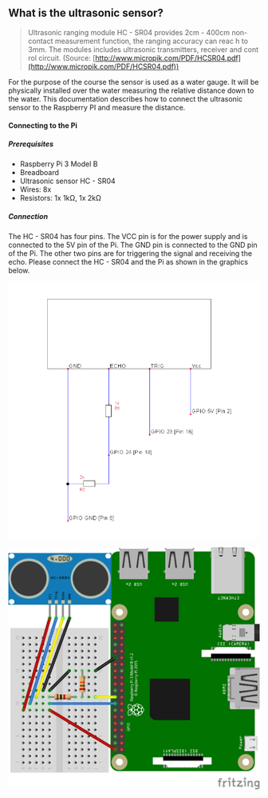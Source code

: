 ## What is the ultrasonic sensor?

>Ultrasonic ranging module HC - SR04 provides 2cm -
400cm non-contact
measurement function, the ranging accuracy can reac
h to 3mm. The modules
includes ultrasonic transmitters, receiver and cont
rol circuit.
> (Source: [http://www.micropik.com/PDF/HCSR04.pdf](http://www.micropik.com/PDF/HCSR04.pdf))

For the purpose of the course the sensor is used as a water gauge. It will be physically installed over the water measuring the relative distance down to the water. This documentation describes how to connect the ultrasonic sensor to the Raspberry PI and measure the distance.

#### Connecting to the Pi

##### Prerequisites

- Raspberry Pi 3 Model B
- Breadboard
- Ultrasonic sensor HC - SR04
- Wires: 8x
- Resistors: 1x 1k&Omega;, 1x 2k&Omega;

##### Connection

The HC - SR04 has four pins. The VCC pin is for the power supply and is connected to the 5V pin of the Pi. The GND pin is connected to the GND pin of the Pi. The other two pins are for triggering the signal and receiving the echo.
Please connect the HC - SR04 and the Pi as shown in the graphics below.

![alt text](../../images/hc-sr04-tut-2.png)

![alt text](../../images/PI3_HC-SR04_bb.png)

